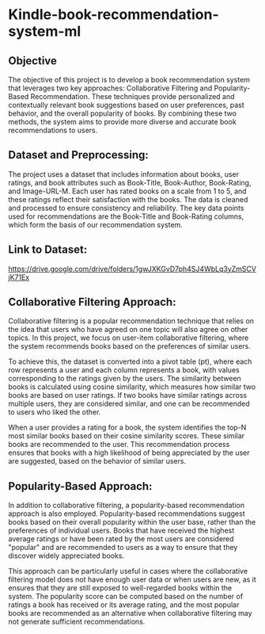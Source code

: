# Kindle-book-recommendation-system-ml

## Objective

The objective of this project is to develop a book recommendation system that leverages two key approaches: Collaborative Filtering and Popularity-Based Recommendation. These techniques provide personalized and contextually relevant book suggestions based on user preferences, past behavior, and the overall popularity of books. By combining these two methods, the system aims to provide more diverse and accurate book recommendations to users.

## Dataset and Preprocessing:

The project uses a dataset that includes information about books, user ratings, and book attributes such as Book-Title, Book-Author, Book-Rating, and Image-URL-M. Each user has rated books on a scale from 1 to 5, and these ratings reflect their satisfaction with the books. The data is cleaned and processed to ensure consistency and reliability. The key data points used for recommendations are the Book-Title and Book-Rating columns, which form the basis of our recommendation system.

## Link to Dataset:

https://drive.google.com/drive/folders/1gwJXKGvD7ph4SJ4WbLq3yZmSCVjK71Ex

## Collaborative Filtering Approach:

Collaborative filtering is a popular recommendation technique that relies on the idea that users who have agreed on one topic will also agree on other topics. In this project, we focus on user-item collaborative filtering, where the system recommends books based on the preferences of similar users.

To achieve this, the dataset is converted into a pivot table (pt), where each row represents a user and each column represents a book, with values corresponding to the ratings given by the users. The similarity between books is calculated using cosine similarity, which measures how similar two books are based on user ratings. If two books have similar ratings across multiple users, they are considered similar, and one can be recommended to users who liked the other.

When a user provides a rating for a book, the system identifies the top-N most similar books based on their cosine similarity scores. These similar books are recommended to the user. This recommendation process ensures that books with a high likelihood of being appreciated by the user are suggested, based on the behavior of similar users.

## Popularity-Based Approach:

In addition to collaborative filtering, a popularity-based recommendation approach is also employed. Popularity-based recommendations suggest books based on their overall popularity within the user base, rather than the preferences of individual users. Books that have received the highest average ratings or have been rated by the most users are considered "popular" and are recommended to users as a way to ensure that they discover widely appreciated books.

This approach can be particularly useful in cases where the collaborative filtering model does not have enough user data or when users are new, as it ensures that they are still exposed to well-regarded books within the system. The popularity score can be computed based on the number of ratings a book has received or its average rating, and the most popular books are recommended as an alternative when collaborative filtering may not generate sufficient recommendations.
